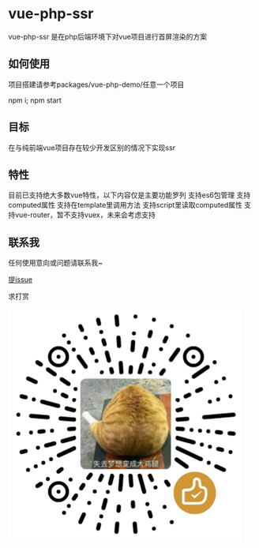 # vue-php-ssr

vue-php-ssr 是在php后端环境下对vue项目进行首屏渲染的方案

## 如何使用

项目搭建请参考packages/vue-php-demo/任意一个项目

npm i; npm start

## 目标

在与纯前端vue项目存在较少开发区别的情况下实现ssr

## 特性

目前已支持绝大多数vue特性，以下内容仅是主要功能罗列
支持es6包管理
支持computed属性
支持在template里调用方法
支持script里读取computed属性
支持vue-router，暂不支持vuex，未来会考虑支持

## 联系我

任何使用意向或问题请联系我~

[提issue](https://github.com/wave-fe/vue-php-ssr/issues/new)

求打赏

![打赏](reward.png)
